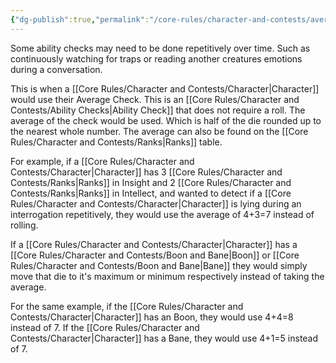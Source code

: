 ```yaml
---
{"dg-publish":true,"permalink":"/core-rules/character-and-contests/average-checks/"}
---
```


Some ability checks may need to be done repetitively over time. Such as continuously watching for traps or reading another creatures emotions during a conversation.

This is when a [[Core Rules/Character and Contests/Character\|Character]] would use their Average Check. This is an [[Core Rules/Character and Contests/Ability Checks\|Ability Check]] that does not require a roll. The average of the check would be used. Which is half of the die rounded up to the nearest whole number. The average can also be found on the [[Core Rules/Character and Contests/Ranks\|Ranks]] table.

For example, if a [[Core Rules/Character and Contests/Character\|Character]] has 3 [[Core Rules/Character and Contests/Ranks\|Ranks]] in Insight and 2 [[Core Rules/Character and Contests/Ranks\|Ranks]] in Intellect, and wanted to detect if a [[Core Rules/Character and Contests/Character\|Character]] is lying during an interrogation repetitively, they would use the average of 4+3=7 instead of rolling.

If a [[Core Rules/Character and Contests/Character\|Character]] has a [[Core Rules/Character and Contests/Boon and Bane\|Boon]] or [[Core Rules/Character and Contests/Boon and Bane\|Bane]] they would simply move that die to it's maximum or minimum respectively instead of taking the average.

For the same example, if the [[Core Rules/Character and Contests/Character\|Character]] has an Boon, they would use 4+4=8 instead of 7. If the [[Core Rules/Character and Contests/Character\|Character]] has a Bane, they would use 4+1=5 instead of 7.